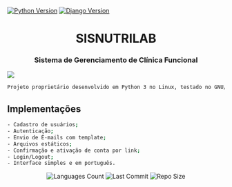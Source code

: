 [![Python Version](https://img.shields.io/badge/python-3.8.7-brightgreen.svg)](https://python.org)
[![Django Version](https://img.shields.io/badge/django-4.0.1-brightgreen.svg)](https://djangoproject.com)

<div align="center">
    <h1>SISNUTRILAB</h1>
    <h3>Sistema de Gerenciamento de Clínica Funcional</h3>
</div>

![](https://github.com/rogeriodelphi/sisnutrilab/blob/master/imagens/sisnutrilab1.png)
```bash
Projeto proprietário desenvolvido em Python 3 no Linux, testado no GNU/Linux e Windows.  
```

## Implementações
```bash
- Cadastro de usuários;
- Autenticação;
- Envio de E-mails com template;
- Arquivos estáticos;
- Confirmação e ativação de conta por link;
- Login/Logout;
- Interface simples e em português.
```

<div align="center">

<p>
<!-- Image Shields -->
    <img  alt="Languages Count"  src="https://img.shields.io/github/languages/count/rogeriodelphi/DjangoRestAPI">
    <img  alt="Last Commit"  src="https://img.shields.io/github/last-commit/rogeriodelphi/DjangoRestAPI">
    <img  alt="Repo Size"  src="https://img.shields.io/github/repo-size/rogeriodelphi/DjangoRestAPI">
</p>
</div>